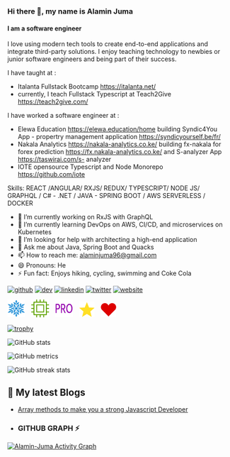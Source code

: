 ### Hi there 👋, my name is Alamin Juma
#### I am a software engineer
<!-- ![I am a software engineer](https://arturssmirnovs.github.io/github-profile-readme-generator/images/banner.png) -->

I love using modern tech tools to create end-to-end applications and integrate third-party solutions. I enjoy teaching technology to newbies or junior software engineers and being part of their success.

I have taught at :  
- Italanta Fullstack Bootcamp https://italanta.net/
- currently, I teach Fullstack Typescript at Teach2Give https://teach2give.com/
  
I have worked a software engineer at : 
- Elewa Education https://elewa.education/home building Syndic4You App - propertry management application https://syndicyourself.be/fr/
- Nakala Analytics https://nakala-analytics.co.ke/ building fx-nakala for forex prediction https://fx.nakala-analytics.co.ke/ and S-analyzer App https://taswirai.com/s- 
  analyzer
- IOTE opensource Typescript and Node Monorepo https://github.com/iote   


Skills:  REACT /ANGULAR/ RXJS/ REDUX/ TYPESCRIPT/ NODE JS/ GRAPHQL /  C# - .NET / JAVA - SPRING BOOT / AWS SERVERLESS / DOCKER

- 🔭 I’m currently working on RxJS with GraphQL  
- 🌱 I’m currently learning DevOps on AWS, CI/CD, and microservices on Kubernetes 
- 🤔 I’m looking for help with architecting a high-end application   
- 💬 Ask me about Java, Spring Boot and Quacks 
- 📫 How to reach me: alaminjuma96@gmail.com 
- 😄 Pronouns: He 
- ⚡ Fun fact: Enjoys hiking, cycling, swimming and Coke Cola 


[<img src='https://cdn.jsdelivr.net/npm/simple-icons@3.0.1/icons/github.svg' alt='github' height='40'>](https://github.com/alamin-juma)  [<img src='https://cdn.jsdelivr.net/npm/simple-icons@3.0.1/icons/hashnode.svg' alt='dev' height='40'>](https://magotialamin.hashnode.dev/)  [<img src='https://cdn.jsdelivr.net/npm/simple-icons@3.0.1/icons/linkedin.svg' alt='linkedin' height='40'>](https://www.linkedin.com/in/alamin-juma-401911151//)  [<img src='https://cdn.jsdelivr.net/npm/simple-icons@3.0.1/icons/twitter.svg' alt='twitter' height='40'>](https://twitter.com/@254Alamin)  [<img src='https://cdn.jsdelivr.net/npm/simple-icons@3.0.1/icons/icloud.svg' alt='website' height='40'>](https://sites.google.com/view/alaminportfolio/projects?authuser=0)  

<a href='https://archiveprogram.github.com/'><img src='https://raw.githubusercontent.com/acervenky/animated-github-badges/master/assets/acbadge.gif' width='40' height='40'></a> <a href='https://docs.github.com/en/developers'><img src='https://raw.githubusercontent.com/acervenky/animated-github-badges/master/assets/devbadge.gif' width='40' height='40'></a> <a href='https://github.com/pricing'><img src='https://raw.githubusercontent.com/acervenky/animated-github-badges/master/assets/pro.gif' width='40' height='40'></a> <a href='https://stars.github.com/'><img src='https://raw.githubusercontent.com/acervenky/animated-github-badges/master/assets/starbadge.gif' width='35' height='35'></a> <a href='https://docs.github.com/en/github/supporting-the-open-source-community-with-github-sponsors'><img src='https://raw.githubusercontent.com/acervenky/animated-github-badges/master/assets/sponsorbadge.gif' width='35' height='35'></a> 

[![trophy](https://github-profile-trophy.vercel.app/?username=alamin-juma)](https://github.com/ryo-ma/github-profile-trophy)

<!-- [![Top Langs](https://github-readme-stats.vercel.app/api/top-langs/?username=alamin-juma)](https://github.com/anuraghazra/github-readme-stats)
 -->
![GitHub stats](https://github-readme-stats.vercel.app/api?username=alamin-juma&show_icons=true&count_private=true)  

<!-- ![GitHub Activity Graph](https://activity-graph.herokuapp.com/graph?username=alamin-juma)  
 -->
![GitHub metrics](https://metrics.lecoq.io/alamin-juma)  

![GitHub streak stats](https://github-readme-streak-stats.herokuapp.com/?user=alamin-juma)  

<!-- ![Profile views](https://gpvc.arturio.dev/alamin-juma)  
 -->
## 📗 My latest Blogs
- [Array methods to make you a strong Javascript Developer](https://dev.to/alaminjuma/javascript-array-methods-to-master-1kgl)

- ### GITHUB GRAPH ⚡
<a href="https://github.com/Alamin-Juma"><img alt="Alamin-Juma Activity Graph" src="https://activity-graph.herokuapp.com/graph?username=Alamin-Juma&custom_title=Alamin-Juma's%20Contribution%20Graph&theme=react-dark" /></a>

